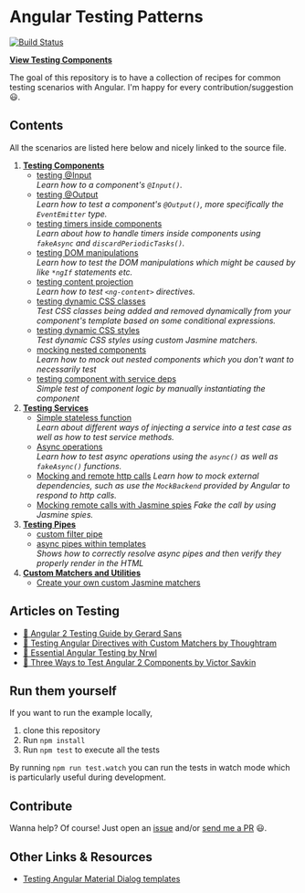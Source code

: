 # Angular Testing Patterns

[![Build Status](https://travis-ci.org/juristr/angular-testing-recipes.svg?branch=master)](https://travis-ci.org/juristr/angular-testing-recipes)

[**View Testing Components**](./src/assets/Seleção_099.png)

The goal of this repository is to have a collection of recipes for common testing scenarios with Angular. I'm happy for every contribution/suggestion :smiley:.

## Contents

All the scenarios are listed here below and nicely linked to the source file.

1.  [**Testing Components**](./src/app/components)
    * [testing @Input](./src/app/components/input.component.spec.ts)  
      _Learn how to a component's `@Input()`._
    * [testing @Output](./src/app/components/output.component.spec.ts)  
      _Learn how to test a component's `@Output()`, more specifically the `EventEmitter` type._
    * [testing timers inside components](./src/app/components/counter.component.spec.ts)  
      _Learn about how to handle timers inside components using `fakeAsync` and `discardPeriodicTasks()`._
    * [testing DOM manipulations](./src/app/components/domtesting.component.spec.ts)  
      _Learn how to test the DOM manipulations which might be caused by like `*ngIf` statements etc._
    * [testing content projection](./src/app/components/content-projection.component.spec.ts)  
      _Learn how to test `<ng-content>` directives._
    * [testing dynamic CSS classes](./src/app/components/dynamic-css-classes.component.spec.ts)  
      _Test CSS classes being added and removed dynamically from your component's template based on some conditional expressions._
    * [testing dynamic CSS styles](./src/app/components/dynamic-styles.component.spec.ts)  
      _Test dynamic CSS styles using custom Jasmine matchers._
    * [mocking nested components](./src/app/components/nested.component.spec.ts)  
      _Learn how to mock out nested components which you don't want to necessarily test_
    * [testing component with service deps](./src/app/components/component-mock-external.component.spec.ts)  
      _Simple test of component logic by manually instantiating the component_
1.  [**Testing Services**](./src/app/services)
    * [Simple stateless function](./src/app/services/greeting.service.spec.ts)  
      _Learn about different ways of injecting a service into a test case as well as how to test service methods._
    * [Async operations](./src/app/services/async.service.spec.ts)  
      _Learn how to test async operations using the `async()` as well as `fakeAsync()` functions._
    * [Mocking and remote http calls](./src/app/services/remote.service.spec.ts)
      _Learn how to mock external dependencies, such as use the `MockBackend` provided by Angular to respond to http calls._
    * [Mocking remote calls with Jasmine spies](./src/app/services/remote.service.fake-call.spec.ts)
      _Fake the call by using Jasmine spies._
1.  [**Testing Pipes**](./src/app/pipes)
    * [custom filter pipe](./src/app/pipes/filter.pipe.spec.ts)
    * [async pipes within templates](./src/app/components/async-stream.component.spec.ts)  
      _Shows how to correctly resolve async pipes and then verify they properly render in the HTML_
1.  [**Custom Matchers and Utilities**](./src/app/utils)
    * [Create your own custom Jasmine matchers](./src/app/utils/custom-matchers.ts)

## Articles on Testing

* [:notebook: Angular 2 Testing Guide by Gerard Sans](https://medium.com/google-developer-experts/angular-2-testing-guide-a485b6cb1ef0)
* [:notebook: Testing Angular Directives with Custom Matchers by Thoughtram](https://blog.thoughtram.io/angular/2016/12/27/angular-2-advance-testing-with-custom-matchers.html)
* [:notebook: Essential Angular Testing by Nrwl](https://blog.nrwl.io/essential-angular-testing-192315f8be9b#.undqs5icx)
* [:notebook: Three Ways to Test Angular 2 Components by Victor Savkin](https://vsavkin.com/three-ways-to-test-angular-2-components-dcea8e90bd8d#.hif9f24b5)

## Run them yourself

If you want to run the example locally,

1.  clone this repository
1.  Run `npm install`
1.  Run `npm test` to execute all the tests

By running `npm run test.watch` you can run the tests in watch mode which is particularly useful during development.

## Contribute

Wanna help? Of course! Just open an [issue](https://github.com/pedropbazzo/testing-patterns/issues) and/or [send me a PR](https://github.com/pedropbazzo/testing-patterns/pulls) :smiley:.

## Other Links & Resources

* [Testing Angular Material Dialog templates](http://angular-tips.com/blog/2018/02/testing-angular-material-dialog-templates/)
